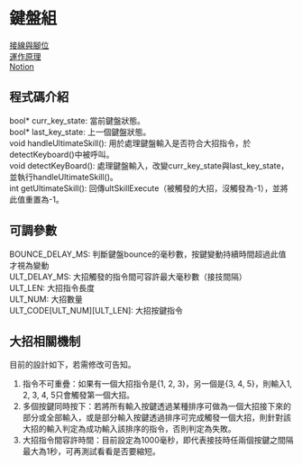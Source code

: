 # 鍵盤組
[接線與腳位](https://bright-planet-5ad.notion.site/PCB-a127fce569ee4b1ebe905d3c21eb58ca)\
[運作原理](https://ergotaiwan.tw/self-keyboard-basic-1/)\
[Notion](https://bright-planet-5ad.notion.site/b7f4ea1eec5748988c577210553e8992)
## 程式碼介紹
bool* curr_key_state: 當前鍵盤狀態。\
bool* last_key_state: 上一個鍵盤狀態。\
void handleUltimateSkill(): 用於處理鍵盤輸入是否符合大招指令，於detectKeyboard()中被呼叫。\
void detectKeyBoard(): 處理鍵盤輸入，改變curr_key_state與last_key_state，並執行handleUltimateSkill()。\
int getUltimateSkill(): 回傳ultSkillExecute（被觸發的大招，沒觸發為-1），並將此值重置為-1。
## 可調參數
BOUNCE_DELAY_MS: 判斷鍵盤bounce的毫秒數，按鍵變動持續時間超過此值才視為變動\
ULT_DELAY_MS: 大招觸發的指令間可容許最大毫秒數（接技間隔）\
ULT_LEN: 大招指令長度\
ULT_NUM: 大招數量\
ULT_CODE[ULT_NUM][ULT_LEN]: 大招按鍵指令
## 大招相關機制
目前的設計如下，若需修改可告知。
1. 指令不可重疊：如果有一個大招指令是{1, 2, 3}，另一個是{3, 4, 5}，則輸入1, 2, 3, 4, 5只會觸發第一個大招。
2. 多個按鍵同時按下：若將所有輸入按鍵透過某種排序可做為一個大招接下來的部分或全部輸入，或是部分輸入按鍵透過排序可完成觸發一個大招，則針對該大招的輸入判定為成功輸入該排序的指令，否則判定為失敗。
3. 大招指令間容許時間：目前設定為1000毫秒，即代表接技時任兩個按鍵之間隔最大為1秒，可再測試看看是否要縮短。